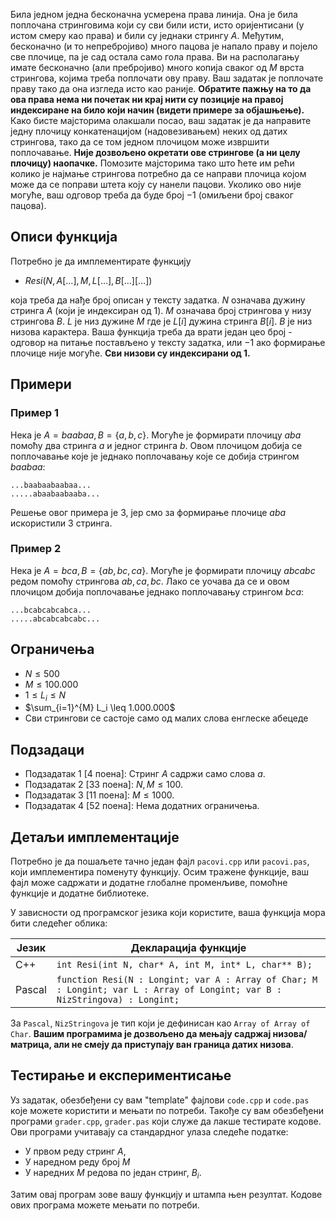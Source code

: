 Била једном једна бесконачна усмерена права линија. Она је била поплочана стринговима који су сви били исти, исто оријентисани (у истом смеру као права) и били су једнаки стрингу $A$. Међутим, бесконачно (и то непребројиво) много пацова је напало праву и појело све плочице, па је сад остала само гола права. Ви на располагању имате бесконачно (али пребројиво) много копија сваког од $M$ врста стрингова, којима треба поплочати ову праву. Ваш задатак је поплочате праву тако да она изгледа исто као раније. **Обратите пажњу на то да ова права нема ни почетак ни крај нити су позиције на правој индексиране на било који начин (видети примере за објашњење).** Како бисте мајсторима олакшали посао, ваш задатак је да направите једну плочицу конкатенацијом (надовезивањем) неких од датих стрингова, тако да се том једном плочицом може извршити поплочавање. **Није дозвољено окретати ове стрингове (а ни целу плочицу) наопачке.** Помозите мајсторима тако што ћете им рећи колико је најмање стрингова потребно да се направи плочица којом може да се поправи штета коју су нанели пацови. Уколико ово није могуће, ваш одговор треба да буде број $-1$ (омиљени број сваког пацова).

## Описи функција

Потребно је да имплементирате функцију

* $Resi(N, А[\ldots], M, L[\ldots], B[\ldots][\ldots])$

која треба да нађе број описан у тексту задатка. $N$ означава дужину стринга $A$ (који је индексиран од $1$). $M$ означава број стрингова у низу стрингова $B$. $L$ је низ дужине $M$ где је $L[i]$ дужина стринга $B[i]$. $B$ је низ низова карактера. Ваша функција треба да врати један цео број - одговор на питање постављено у тексту задатка, или $-1$ ако формирање плочице није могуће. **Сви низови су индексирани од 1.**

## Примери

### Пример 1

Нека је $A = baabaa, B = \{a, b, c\}$. Могуће је формирати плочицу $aba$ помоћу два стринга $a$ и једног стринга $b$. Овом плочицом добија се поплочавање које је једнако поплочавању које се добија стрингом $baabaa$:

```
...baabaabaabaa...
.....abaabaabaaba...
```

Решење овог примера је $3$, јер смо за формирање плочице $aba$ искористили $3$ стринга.

### Пример 2

Нека је $A = bca, B = \{ab, bc, ca\}$. Могуће је формирати плочицу $abcabc$ редом помоћу стрингова $ab, ca, bc$. Лако се уочава да се и овом плочицом добија поплочавање једнако поплочавању стрингом $bca$:

```
...bcabcabcabca...
.....abcabcabcabc...
```

## Ограничења

+ $N \leq 500$
+ $M \leq 100.000$
+ $1 \leq L_i \leq N$
+ $\sum_{i=1}^{M} L_i \leq 1.000.000$
+ Сви стрингови се састоје само од малих слова енглеске абецеде

## Подзадаци

+ Подзадатак 1 [4 поена]: Стринг $A$ садржи само слова $a$.
+ Подзадатак 2 [33 поена]: $N, M \leq 100$.
+ Подзадатак 3 [11 поена]: $M \leq 1000$.
+ Подзадатак 4 [52 поена]: Нема додатних ограничења.

## Детаљи имплементације

Потребно је да пошаљете тачно један фајл `pacovi.cpp` или `pacovi.pas`, који имплементира поменуту функцију. Осим тражене функције, ваш фајл може садржати и додатне глобалне променљиве, помоћне функције и додатне библиотеке.

У зависности од програмског језика који користите, ваша функција мора бити следећег облика:

| Језик   | Декларација функције                                                                                    | 
| ------- | --------------------------------------------------------- |
| C++     | `int Resi(int N, char* A, int M, int* L, char** B);`   |
| Pascal  | `function Resi(N : Longint; var A : Array of Char; M : Longint; var L : Array of Longint; var B : NizStringova) : Longint;`   |

За `Pascal`, `NizStringova` је тип који је дефинисан као `Array of Array of Char`.
**Вашим програмима је дозвољено да мењају садржај низова/матрица, али не смеју да приступају ван граница датих низова**.

## Тестирање и експериментисање

Уз задатак, обезбеђени су вам "template" фајлови `code.cpp` и `code.pas` које можете користити и мењати по потреби. Такође су вам обезбеђени програми `grader.cpp`, `grader.pas` који служе да лакше тестирате кодове. Ови програми учитавају са стандардног улаза следеће податке:

+ У првом реду стринг $A$,
+ У наредном реду број $M$
+ У наредних $M$ редова по један стринг, $B_i$.

Затим овај програм зове вашу функцију и штампа њен резултат. Кодове ових програма можете мењати по потреби.